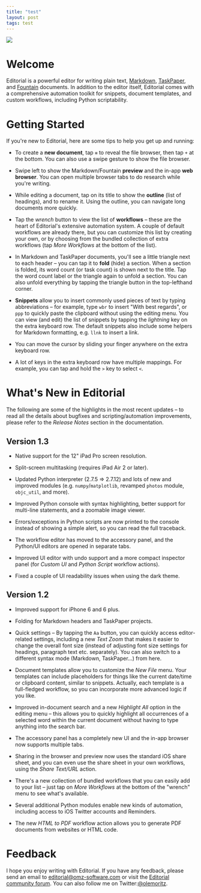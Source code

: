 ```yaml
---
title: "test"
layout: post
tags: test
---
```


![](http://o75mb53fs.bkt.clouddn.com//1529574877.jpg)

# Welcome

Editorial is a powerful editor for writing plain text, [Markdown][md], [TaskPaper][tp], and [Fountain][fntn] documents. In addition to the editor itself, Editorial comes with a comprehensive automation toolkit for snippets, document templates, and custom workflows, including Python scriptability.

# Getting Started

If you're new to Editorial, here are some tips to help you get up and running:

*	To create a **new document**, tap `≡` to reveal the file browser, then tap `+` at the bottom. You can also use a swipe gesture to show the file browser.

*	Swipe left to show the Markdown/Fountain **preview** and the in-app **web browser**. You can open multiple browser tabs to do research while you're writing.

*	While editing a document, tap on its title to show the **outline** (list of headings), and to rename it. Using the outline, you can navigate long documents more quickly.

*	Tap the *wrench* button to view the list of **workflows** – these are the heart of Editorial's extensive automation system. A couple of default workflows are already there, but you can customize this list by creating your own, or by choosing from the bundled collection of extra workflows (tap *More Workflows* at the bottom of the list).

*	In Markdown and TaskPaper documents, you'll see a little triangle next to each header – you can tap it to **fold** (hide) a section. When a section is folded, its word count (or task count) is shown next to the title. Tap the word count label or the triangle again to unfold a section. You can also unfold everything by tapping the triangle button in the top-lefthand corner.

*	**Snippets** allow you to insert commonly used pieces of text by typing abbreviations – for example, type `wbr` to insert "With best regards", or `ppp` to quickly paste the clipboard without using the editing menu. You can view (and edit) the list of snippets by tapping the *lightning* key on the extra keyboard row. The default snippets also include some helpers for Markdown formatting, e.g. `llnk` to insert a link.

*	You can move the cursor by sliding your finger anywhere on the extra keyboard row.

*	A lot of keys in the extra keyboard row have multiple mappings. For example, you can tap and hold the `>` key to select `<`.

# What's New in Editorial

The following are some of the highlights in the most recent updates – to read all the details about bugfixes and scripting/automation improvements, please refer to the *Release Notes* section in the documentation.

## Version 1.3

*	Native support for the 12" iPad Pro screen resolution.

*	Split-screen multitasking (requires iPad Air 2 or later).

*	Updated Python interpreter (2.7.5 => 2.7.12) and lots of new and improved modules (e.g. `numpy`/`matplotlib`, revamped `photos` module, `objc_util`, and more).

*	Improved Python console with syntax highlighting, better support for multi-line statements, and a zoomable image viewer.

*	Errors/exceptions in Python scripts are now printed to the console instead of showing a simple alert, so you can read the full traceback. 

*	The workflow editor has moved to the accessory panel, and the Python/UI editors are opened in separate tabs.

*	Improved UI editor with undo support and a more compact inspector panel (for *Custom UI* and *Python Script* workflow actions).

*	Fixed a couple of UI readability issues when using the dark theme.

## Version 1.2

*	Improved support for iPhone 6 and 6 plus.

*	Folding for Markdown headers and TaskPaper projects.

*	Quick settings – By tapping the `Aa` button, you can quickly access editor-related settings, including a new *Text Zoom* that makes it easier to change the overall font size (instead of adjusting font size settings for headings, paragraph text etc. separately). You can also switch to a different syntax mode (Markdown, TaskPaper...) from here.

*	Document templates allow you to customize the *New File* menu. Your templates can include placeholders for things like the current date/time or clipboard content, similar to snippets. Actually, each template is a full-fledged workflow, so you can incorporate more advanced logic if you like.

*	Improved in-document search and a new *Highlight All* option in the editing menu – this allows you to quickly highlight all occurrences of a selected word within the current document without having to type anything into the search bar.

*	The accessory panel has a completely new UI and the in-app browser now supports multiple tabs.

*	Sharing in the browser and preview now uses the standard iOS share sheet, and you can even use the share sheet in your own workflows, using the *Share Text/URL* action.

*	There's a new collection of bundled workflows that you can easily add to your list – just tap on *More Workflows* at the bottom of the "wrench" menu to see what's available.

*	Several additional Python modules enable new kinds of automation, including access to iOS Twitter accounts and Reminders.

*	The new *HTML to PDF* workflow action allows you to generate PDF documents from websites or HTML code.

# Feedback

I hope you enjoy writing with Editorial. If you have any feedback, please send an email to <editorial@omz-software.com> or visit the [Editorial community forum][forum]. You can also follow me on Twitter:[@olemoritz][tw].


[md]: http://daringfireball.net/markdown
[tp]: http://www.hogbaysoftware.com/products/taskpaper
[fntn]: http://fountain.io
[forum]: http://forum.omz-software.com/
[tw]: http://twitter.com/olemoritz